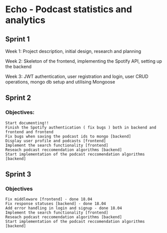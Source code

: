 # Echo - Podcast statistics and analytics



## Sprint 1

Week 1: Project description, initial design, research and planning

Week 2: Skeleton of the frontend, implementing the Spotify API, setting up the backend

Week 3: JWT authentication, user registration and login, user CRUD operations, mongo db setup and utilising Mongoose

## Sprint 2

### Objectives:
    Start documenting!!
    Finish the Spotify authentication ( fix bugs ) both in backend and frontend and frontend
    Fix bugs when saving the podcast ids to mongo [backend]
    Display user profile and podcasts [frontend]
    Implement the search functionality [frontend]
    Reseach podcast reccomendation algorithms [backend]
    Start implementation of the podcast reccomendation algorithms [backend]

## Sprint 3

### Objectives
    Fix middleware [frontend] - done 18.04
    Fix response statuses [backend] - done 18.04
    Add error handling in login and signup - done 18.04
    Implement the search functionality [frontend]
    Reseach podcast reccomendation algorithms [backend]
    Start implementation of the podcast reccomendation algorithms [backend]


